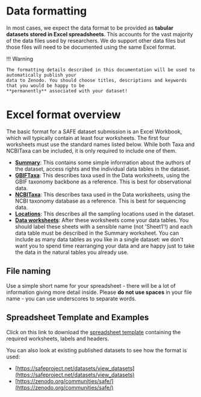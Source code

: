 # Data formatting

In most cases, we expect the data format to be provided as **tabular datasets stored in Excel
spreadsheets**. This accounts for the vast majority of the data files used by researchers. We do
support other data files but those files will need to be documented using the same Excel format.

!!! Warning

    The formatting details described in this documentation will be used to automatically publish your
    data to Zenodo. You should choose titles, descriptions and keywords that you would be happy to be
    **permanently** associated with your dataset!


# Excel format overview

The basic format for a SAFE dataset submission is an Excel Workbook, which will typically contain at least four worksheets. The first four worksheets must use the standard names listed below. While both Taxa and NCBITaxa can be included, it is only required to include one of them.

* [**Summary**](summary.md): This contains some simple information about the authors of the dataset, access rights and the individual data tables in the dataset.
* [**GBIFTaxa**](gbif_taxa.md): This describes taxa used in the Data worksheets, using the GBIF taxonomy backbone as a reference. This is best for observational data.
* [**NCBITaxa**](ncbi_taxa.md): This describes taxa used in the Data worksheets, using the NCBI taxonomy database as a reference. This is best for sequencing data.
* [**Locations**](locations.md): This describes all the sampling locations used in the dataset.
* [**Data worksheets**](data.md): After these worksheets come your data tables. You should label these sheets with a sensible name (not 'Sheet1'!) and each data table must be described in the Summary worksheet. You can include as many data tables as you like in a single dataset: we don't want you to spend time rearranging your data and are happy just to take the data in the natural tables you already use.


## File naming

Use a simple short name for your spreadsheet - there will be a lot of information giving more
detail inside. Please **do not use spaces** in your file name - you can use underscores to
separate words.

## Spreadsheet Template and Examples

Click on this link to download the [spreadsheet template](https://github.com/ImperialCollegeLondon/safedata_validator/blob/master/test_files/Template.xlsx?raw=true)
containing the required worksheets, labels and headers.

You can also look at existing published datasets to see how the format is used:

* [https://safeproject.net/datasets/view_datasets](https://safeproject.net/datasets/view_datasets)
* [https://zenodo.org/communities/safe/](https://zenodo.org/communities/safe/)
